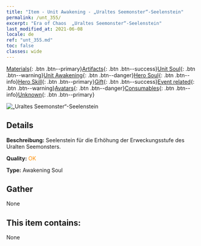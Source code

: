 ```yaml
---
title: "Item - Unit Awakening - „Uraltes Seemonster“-Seelenstein"
permalink: /unt_355/
excerpt: "Era of Chaos  „Uraltes Seemonster“-Seelenstein"
last_modified_at: 2021-06-08
locale: de
ref: "unt_355.md"
toc: false
classes: wide
---
```

 [Materials](/ItemsDE/){: .btn .btn--primary}[Artifacts](/ItemsDE/Artifacts/){: .btn .btn--success}[Unit Soul](/ItemsDE/UnitSoul/){: .btn .btn--warning}[Unit Awakening](/ItemsDE/UnitAwakening/){: .btn .btn--danger}[Hero Soul](/ItemsDE/HeroSoul/){: .btn .btn--info}[Hero Skill](/ItemsDE/HeroSkill/){: .btn .btn--primary}[Gift](/ItemsDE/Gift/){: .btn .btn--success}[Event related](/ItemsDE/Events/){: .btn .btn--warning}[Avatars](/ItemsDE/Avatars/){: .btn .btn--danger}[Consumables](/ItemsDE/Consumables/){: .btn .btn--info}[Unknown](/ItemsDE/Unknown/){: .btn .btn--primary}

 ![„Uraltes Seemonster“-Seelenstein](/images/u/tia_haiguai.jpg)

## Details
 **Beschreibung:** Seelenstein für die Erhöhung der Erweckungsstufe des Uralten Seemonsters.

 **Quality:** <span style="color: #FF8C00">OK</span>

 **Type:** Awakening Soul

## Gather

  None

## This item contains:

  None

